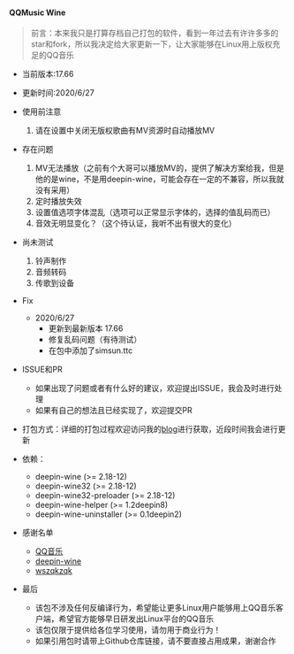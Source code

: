 #### QQMusic Wine

> 前言：本来我只是打算存档自己打包的软件，看到一年过去有许许多多的star和fork，所以我决定给大家更新一下，让大家能够在Linux用上版权充足的QQ音乐

* 当前版本:17.66

* 更新时间:2020/6/27

* 使用前注意
    1. 请在设置中关闭无版权歌曲有MV资源时自动播放MV

* 存在问题
    1. MV无法播放（之前有个大哥可以播放MV的，提供了解决方案给我，但是他的是wine，不是用deepin-wine，可能会存在一定的不兼容，所以我就没有采用）
    2. 定时播放失效
    3. 设置值选项字体混乱（选项可以正常显示字体的，选择的值乱码而已）
    4. 音效无明显变化？（这个待认证，我听不出有很大的变化）

* 尚未测试
    1. 铃声制作
    2. 音频转码
    3. 传歌到设备

* Fix
    * 2020/6/27
        * 更新到最新版本 17.66
        * 修复乱码问题（有待测试）
        * 在包中添加了simsun.ttc

* ISSUE和PR
    * 如果出现了问题或者有什么好的建议，欢迎提出ISSUE，我会及时进行处理
    * 如果有自己的想法且已经实现了，欢迎提交PR

* 打包方式：详细的打包过程欢迎访问我的[blog](https://blogs.gorquan.cn)进行获取，近段时间我会进行更新

* 依赖：
    * deepin-wine (>= 2.18-12)
    * deepin-wine32 (>= 2.18-12)
    * deepin-wine32-preloader (>= 2.18-12)
    * deepin-wine-helper (>= 1.2deepin8)
    * deepin-wine-uninstaller (>= 0.1deepin2)

* 感谢名单
    * [QQ音乐](https://y.qq.com/)
    * [deepin-wine](https://www.deepin.org)
    * [wszqkzqk](https://github.com/wszqkzqk/deepin-wine-ubuntu)

* 最后
    * 该包不涉及任何反编译行为，希望能让更多Linux用户能够用上QQ音乐客户端，希望官方能够早日研发出Linux平台的QQ音乐
    * 该包仅限于提供给各位学习使用，请勿用于商业行为！
    * 如果引用包时请带上Github仓库链接，请不要直接占用成果，谢谢合作
